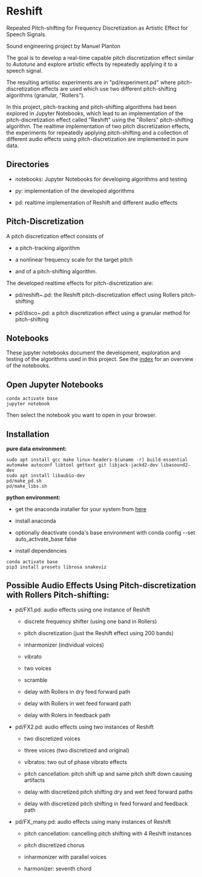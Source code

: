 Reshift
=======

Repeated Pitch-shifting for Frequency Discretization as Artistic Effect for Speech Signals.

Sound engineering project by Manuel Planton

The goal is to develop a real-time capable pitch discretization effect similar to *Autotune* and explore artistic effects by repeatedly applying it to a speech signal.

The resulting artistisc experiments are in "pd/experiment.pd" where pitch-discretization effects are used which use two different pitch-shifting algorithms (granular, "Rollers").

In this project, pitch-tracking and pitch-shifting algorithms had been explored in Jupyter Notebooks, which lead to an implementation of the pitch-discretization effect called "Reshift" using the "Rollers" pitch-shifting algorithm.
The realtime implementation of two pitch discretization effects, the experiments for repeatedly applying pitch-shifting and a collection of different audio effects using pitch-discretization are implemented in pure data.


Directories
-----------

* notebooks: Jupyter Notebooks for developing algorithms and testing

* py: implementation of the developed algorithms

* pd: realtime implementation of Reshift and different audio effects


Pitch-Discretization
--------------------

A pitch discretization effect consists of

* a pitch-tracking algorithm

* a nonlinear frequency scale for the target pitch

* and of a pitch-shifting algorithm.


The developed realtime effects for pitch-discretization are:

* pd/reshift~.pd: the Reshift pitch-discretization effect using Rollers pitch-shifting

* pd/disco~.pd: a pitch discretization effect using a granular method for pitch-shifting


Notebooks
---------

These jupyter notebooks document the development, exploration and testing of the algorithms used in this project.
See the [index](notebooks/Index.ipynb) for an overview of the notebooks.


Open Jupyter Notebooks
----------------------

```
conda activate base
jupyter notebook
```

Then select the notebook you want to open in your browser.


Installation
------------

__pure data environment:__

```
sudo apt install gcc make linux-headers-$(uname -r) build-essential automake autoconf libtool gettext git libjack-jackd2-dev libasound2-dev
sudo apt install libaubio-dev
pd/make_pd.sh
pd/make_libs.sh
```

__python environment:__

* get the anaconda installer for your system from [here](https://www.anaconda.com/products/individual)

* install anaconda

* optionally deactivate conda's base environment with
        conda config --set auto_activate_base false

* install dependencies

```
conda activate base
pip3 install presets librosa snakeviz
```


Possible Audio Effects Using Pitch-discretization with Rollers Pitch-shifting:
------------------------------------------------------------------------------

* pd/FX1.pd: audio effects using one instance of Reshift

    - discrete frequency shifter (using one band in Rollers)
    
    - pitch discretization (just the Reshift effect using 200 bands)
    
    - inharmonizer (individual voices)
    
    - vibrato
    
    - two voices
    
    - scramble
    
    - delay with Rollers in dry feed forward path
    
    - delay with Rollers in wet feed forward path
    
    - delay with Rolers in feedback path

* pd/FX2.pd: audio effects using two instances of Reshift

    - two discretized voices
    
    - three voices (two discretized and original)
    
    - vibratos: two out of phase vibrato effects
    
    - pitch cancellation: pitch shift up and same pitch shift down causing artifacts
    
    - delay with discretized pitch shifting dry and wet feed forward paths
    
    - delay with discretized pitch shifting in feed forward and feedback path

* pd/FX_many.pd: audio effects using many instances of Reshift

    - pitch cancellation: cancelling pitch shifting with 4 Reshift instances
    
    - pitch discretized chorus
    
    - inharmonizer with parallel voices
    
    - harmonizer: seventh chord

